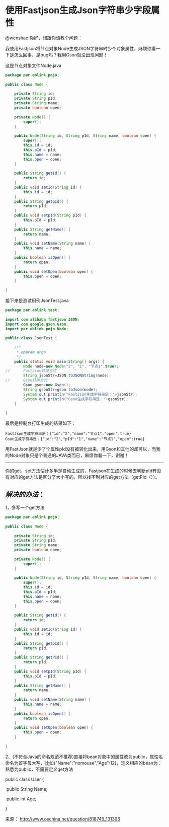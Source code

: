 # 使用Fastjson生成Json字符串少字段属性

[@wenshao](http://my.oschina.net/wenshao) 你好，想跟你请教个问题：

我使用Fastjson将节点对象Node生成JSON字符串时少个对象属性，麻烦你看一下是怎么回事，是bug吗？我用Gson就没出现问题！

这是节点对象文件Node.java

```java
package per.eblink.pojo;
 
public class Node {
     
    private String id;
    private String pId;
    private String name;
    private boolean open;
     
    private Node() {
        super();
    }
 
    public Node(String id, String pId, String name, boolean open) {
        super();
        this.id = id;
        this.pId = pId;
        this.name = name;
        this.open = open;
    }
     
    public String getId() {
        return id;
    }
    public void setId(String id) {
        this.id = id;
    }
    public String getpId() {
        return pId;
    }
    public void setpId(String pId) {
        this.pId = pId;
    }
    public String getName() {
        return name;
    }
    public void setName(String name) {
        this.name = name;
    }
    public boolean isOpen() {
        return open;
    }
    public void setOpen(boolean open) {
        this.open = open;
    }
     
}
```

接下来是测试用例JsonTest.java

```java
package per.eblink.test;
 
import com.alibaba.fastjson.JSON;
import com.google.gson.Gson;
import per.eblink.pojo.Node;
 
public class JsonTest {
 
    /**
     * @param args
     */
    public static void main(String[] args) {
        Node node=new Node("2", "1", "节点1",true);
//      FastJson转换方式
        String jsonStr=JSON.toJSONString(node);
//      Gson转换方式
        Gson gson=new Gson();
        String gsonStr=gson.toJson(node);
        System.out.println("FastJson生成字符串是："+jsonStr);
        System.out.println("Gson生成字符串是："+gsonStr);
    }
 
}
```

最后是控制台打印生成的结果如下：

```
FastJson生成字符串是：{"id":"2","name":"节点1","open":true}
Gson生成字符串是：{"id":"2","pId":"1","name":"节点1","open":true}
```

用FastJson就是少了个属性pId没有被转化出来，用Gson和其他的却可以，而我的Node对象只是个普通的JAVA类而已，麻烦你看一下，谢谢！





------



你的get，set方法估计多半是自动生成的，Fastjson在生成的时候去判断pId有没有对应的get方法是区分了大小写的，所以找不到对应的get方法（getPId（））。

## ***解决的办法*：**

1，多写一个get方法

```java
package per.eblink.pojo;
 
public class Node {
     
    private String id;
    private String pId;
    private String name;
    private boolean open;
     
    private Node() {
        super();
    }
 
    public Node(String id, String pId, String name, boolean open) {
        super();
        this.id = id;
        this.pId = pId;
        this.name = name;
        this.open = open;
    }
     
    public String getId() {
        return id;
    }
    public void setId(String id) {
        this.id = id;
    }
    public String getpId() {
        return pId;
    } 
	public String getPId() {
        return pId;
    }
    public void setpId(String pId) {
        this.pId = pId;
    }
    public String getName() {
        return name;
    }
    public void setName(String name) {
        this.name = name;
    }
    public boolean isOpen() {
        return open;
    }
    public void setOpen(boolean open) {
        this.open = open;
    }
     
}
```



2、(不符合Java的命名规范不推荐)直接将bean对象中的属性改为public，属性名命名为首字母大写，比如{"Name":"nomouse","Age":12}，定义相应的bean为：熟悉为public，不需要定义get方法



public class User {

​    public String Name;

​    public int Age;

}

 



来源： <http://www.oschina.net/question/818749_131396>

